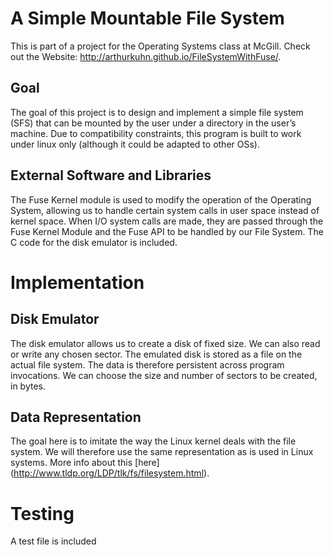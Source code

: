 
# A Simple Mountable File System

This is part of a project for the Operating Systems class at McGill. Check out the Website: http://arthurkuhn.github.io/FileSystemWithFuse/.

## Goal
The goal of this project is to design and implement a simple file system (SFS) that can be mounted by the user under a directory in the user’s machine. Due to compatibility constraints, this program is built to work under linux only (although it could be adapted to other OSs).

## External Software and Libraries
The Fuse Kernel module is used to modify the operation of the Operating System, allowing us to handle certain system calls in user space instead of kernel space. When I/O system calls are made, they are passed through the Fuse Kernel Module and the Fuse API to be handled by our File System.
The C code for the disk emulator is included.

# Implementation

## Disk Emulator
The disk emulator allows us to create a disk of fixed size. We can also read or write any chosen sector. The emulated disk is stored as a file on the actual file system. The data is therefore persistent across program invocations. We can choose the size and number of sectors to be created, in bytes.

## Data Representation
The goal here is to imitate the way the Linux kernel deals with the file system. We will therefore use the same representation as is used in Linux systems. More info about this [here] (http://www.tldp.org/LDP/tlk/fs/filesystem.html).
 
# Testing

A test file is included
